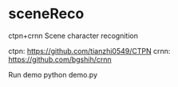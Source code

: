 # sceneReco
ctpn+crnn Scene character recognition

ctpn:
   https://github.com/tianzhi0549/CTPN
crnn:
   https://github.com/bgshih/crnn
   
Run demo
  python demo.py
